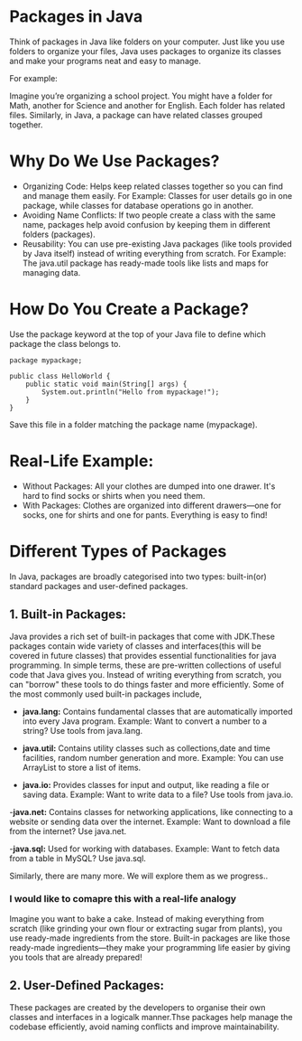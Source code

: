 # Packages in Java 
Think of packages in Java like folders on your computer. Just like you use folders to organize your files, Java uses packages to organize its classes and make your programs neat and easy to manage.

For example:

Imagine you’re organizing a school project. You might have a folder for Math, another for Science and another for English. Each folder has related files.
Similarly, in Java, a package can have related classes grouped together.

# Why Do We Use Packages?
- Organizing Code: Helps keep related classes together so you can find and manage them easily. For Example: Classes for user details go in one package, while classes for database operations go in another.
- Avoiding Name Conflicts: If two people create a class with the same name, packages help avoid confusion by keeping them in different folders (packages).
- Reusability: You can use pre-existing Java packages (like tools provided by Java itself) instead of writing everything from scratch. For Example: The java.util package has ready-made tools like lists and maps for managing data.

# How Do You Create a Package?
Use the package keyword at the top of your Java file to define which package the class belongs to.
```
package mypackage;

public class HelloWorld {
    public static void main(String[] args) {
        System.out.println("Hello from mypackage!");
    }
}

```
Save this file in a folder matching the package name (mypackage).

# Real-Life Example:
- Without Packages: All your clothes are dumped into one drawer. It's hard to find socks or shirts when you need them.
- With Packages: Clothes are organized into different drawers—one for socks, one for shirts and one for pants. Everything is easy to find!

# Different Types of Packages
In Java, packages are broadly categorised into two types: built-in(or) standard packages and user-defined packages.
## 1. Built-in Packages:
Java provides a rich set of built-in packages that come with JDK.These packages contain wide variety of classes and interfaces(this will be covered in future classes) that provides essential functionalities for java programming. In simple terms, these are pre-written collections of useful code that Java gives you. Instead of writing everything from scratch, you can "borrow" these tools to do things faster and more efficiently. Some of the most commonly used built-in packages include,
- **java.lang:** Contains fundamental classes that are automatically imported into every Java program.
Example: Want to convert a number to a string? Use tools from java.lang.

- **java.util:** Contains utility classes such as collections,date and time facilities, random number generation and more.
Example: You can use ArrayList to store a list of items.

- **java.io:** Provides classes for input and output, like reading a file or saving data.
Example: Want to write data to a file? Use tools from java.io.

-**java.net:** Contains classes for networking applications, like connecting to a website or sending data over the internet.
Example: Want to download a file from the internet? Use java.net.

-**java.sql:** Used for working with databases.
Example: Want to fetch data from a table in MySQL? Use java.sql.

Similarly, there are many more. We will explore them as we progress..

### I would like to comapre this with a real-life analogy

Imagine you want to bake a cake. Instead of making everything from scratch (like grinding your own flour or extracting sugar from plants), you use ready-made ingredients from the store. Built-in packages are like those ready-made ingredients—they make your programming life easier by giving you tools that are already prepared!

## 2. User-Defined Packages:
These packages are created by the developers to organise their own classes and interfaces in a logicalk manner.Thse packages help manage the codebase efficiently, avoid naming conflicts and improve maintainability.
